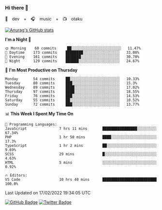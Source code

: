 ### Hi there 👋

🚀　dev　+　🎧　music　+　📺　otaku


[![Anurag's GitHub stats](https://github-readme-stats.vercel.app/api?username=koheitasaka&count_private=true&show_icons=true&theme=monokai)](https://github.com/koheitasaka/github-readme-stats)

<!--START_SECTION:waka-->
**I'm a Night 🦉** 

```text
🌞 Morning    60 commits     ██░░░░░░░░░░░░░░░░░░░░░░░   11.47% 
🌆 Daytime    173 commits    ████████░░░░░░░░░░░░░░░░░   33.08% 
🌃 Evening    161 commits    ███████░░░░░░░░░░░░░░░░░░   30.78% 
🌙 Night      129 commits    ██████░░░░░░░░░░░░░░░░░░░   24.67%

```
📅 **I'm Most Productive on Thursday** 

```text
Monday       54 commits     ██░░░░░░░░░░░░░░░░░░░░░░░   10.33% 
Tuesday      80 commits     ███░░░░░░░░░░░░░░░░░░░░░░   15.3% 
Wednesday    89 commits     ████░░░░░░░░░░░░░░░░░░░░░   17.02% 
Thursday     97 commits     ████░░░░░░░░░░░░░░░░░░░░░   18.55% 
Friday       76 commits     ███░░░░░░░░░░░░░░░░░░░░░░   14.53% 
Saturday     55 commits     ██░░░░░░░░░░░░░░░░░░░░░░░   10.52% 
Sunday       72 commits     ███░░░░░░░░░░░░░░░░░░░░░░   13.77%

```


📊 **This Week I Spent My Time On** 

```text
💬 Programming Languages: 
JavaScript               7 hrs 11 mins       ████████████████░░░░░░░░░   67.34% 
PHP                      1 hr 50 mins        ████░░░░░░░░░░░░░░░░░░░░░   17.3% 
TypeScript               1 hr 2 mins         ██░░░░░░░░░░░░░░░░░░░░░░░   9.69% 
SCSS                     29 mins             █░░░░░░░░░░░░░░░░░░░░░░░░   4.63% 
HTML                     5 mins              ░░░░░░░░░░░░░░░░░░░░░░░░░   0.92%

🔥 Editors: 
VS Code                  10 hrs 40 mins      █████████████████████████   100.0%

```


 Last Updated on 17/02/2022 19:34:05 UTC
<!--END_SECTION:waka-->

[![GitHub Badge](https://img.shields.io/badge/GitHub-100000?style=for-the-badge&logo=github&logoColor=white)](https://github.com/koheitasaka)
[![Twitter Badge](https://img.shields.io/badge/Twitter-1DA1F2?style=for-the-badge&logo=twitter&logoColor=white)](https://twitter.com/sleep_asleep_)
